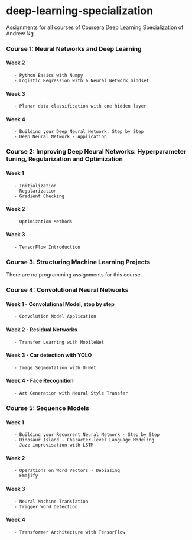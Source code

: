 # deep-learning-specialization

Assignments for all courses of Coursera Deep Learning Specialization of Andrew Ng.

### Course 1: Neural Networks and Deep Learning
#### Week 2 
       - Python Basics with Numpy
       - Logistic Regression with a Neural Network mindset
#### Week 3 
       - Planar data classification with one hidden layer
#### Week 4 
       - Building your Deep Neural Network: Step by Step
       - Deep Neural Network - Application

### Course 2: Improving Deep Neural Networks: Hyperparameter tuning, Regularization and Optimization
#### Week 1 
       - Initialization
       - Regularization
       - Gradient Checking
#### Week 2 
       - Optimization Methods
#### Week 3 
       - TensorFlow Introduction

### Course 3: Structuring Machine Learning Projects
There are no programming assignments for this course.

### Course 4: Convolutional Neural Networks
#### Week 1 - Convolutional Model, step by step
       - Convolution Model Application
#### Week 2 - Residual Networks
       - Transfer Learning with MobileNet
#### Week 3 - Car detection with YOLO
       - Image Segmentation with U-Net
#### Week 4 - Face Recognition
       - Art Generation with Neural Style Transfer

### Course 5: Sequence Models
#### Week 1 
       - Building your Recurrent Neural Network - Step by Step
       - Dinosaur Island - Character-level Language Modeling
       - Jazz improvisation with LSTM
#### Week 2 
       - Operations on Word Vectors - Debiasing
       - Emojify
#### Week 3 
       - Neural Machine Translation
       - Trigger Word Detection
#### Week 4 
       - Transformer Architecture with TensorFlow
